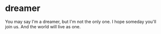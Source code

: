 # dreamer
You may say I'm a dreamer, but I'm not the only one. I hope someday you'll join us. And the world will live as one.

